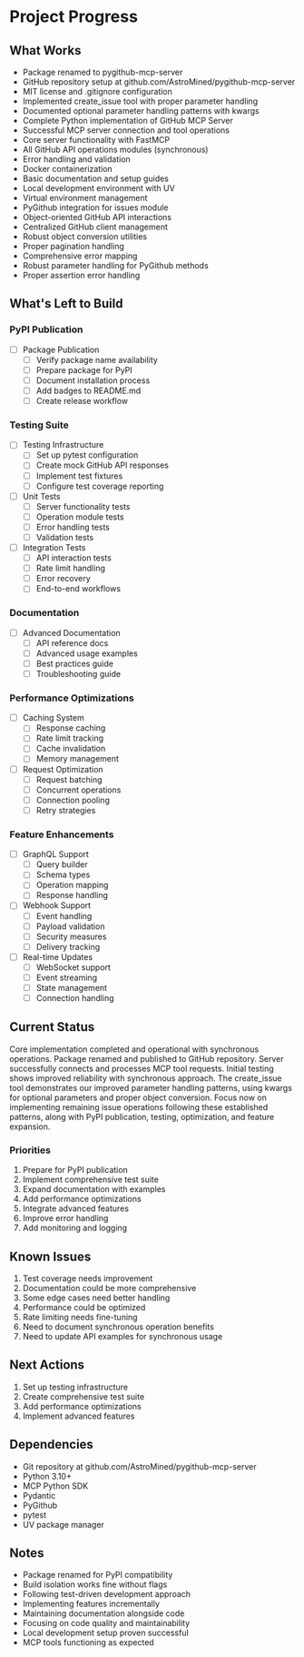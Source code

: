 # Project Progress

## What Works
- Package renamed to pygithub-mcp-server
- GitHub repository setup at github.com/AstroMined/pygithub-mcp-server
- MIT license and .gitignore configuration
- Implemented create_issue tool with proper parameter handling
- Documented optional parameter handling patterns with kwargs
- Complete Python implementation of GitHub MCP Server
- Successful MCP server connection and tool operations
- Core server functionality with FastMCP
- All GitHub API operations modules (synchronous)
- Error handling and validation
- Docker containerization
- Basic documentation and setup guides
- Local development environment with UV
- Virtual environment management
- PyGithub integration for issues module
- Object-oriented GitHub API interactions
- Centralized GitHub client management
- Robust object conversion utilities
- Proper pagination handling
- Comprehensive error mapping
- Robust parameter handling for PyGithub methods
- Proper assertion error handling

## What's Left to Build

### PyPI Publication
- [ ] Package Publication
  - [ ] Verify package name availability
  - [ ] Prepare package for PyPI
  - [ ] Document installation process
  - [ ] Add badges to README.md
  - [ ] Create release workflow

### Testing Suite
- [ ] Testing Infrastructure
  - [ ] Set up pytest configuration
  - [ ] Create mock GitHub API responses
  - [ ] Implement test fixtures
  - [ ] Configure test coverage reporting

- [ ] Unit Tests
  - [ ] Server functionality tests
  - [ ] Operation module tests
  - [ ] Error handling tests
  - [ ] Validation tests

- [ ] Integration Tests
  - [ ] API interaction tests
  - [ ] Rate limit handling
  - [ ] Error recovery
  - [ ] End-to-end workflows

### Documentation
- [ ] Advanced Documentation
  - [ ] API reference docs
  - [ ] Advanced usage examples
  - [ ] Best practices guide
  - [ ] Troubleshooting guide

### Performance Optimizations
- [ ] Caching System
  - [ ] Response caching
  - [ ] Rate limit tracking
  - [ ] Cache invalidation
  - [ ] Memory management

- [ ] Request Optimization
  - [ ] Request batching
  - [ ] Concurrent operations
  - [ ] Connection pooling
  - [ ] Retry strategies

### Feature Enhancements
- [ ] GraphQL Support
  - [ ] Query builder
  - [ ] Schema types
  - [ ] Operation mapping
  - [ ] Response handling

- [ ] Webhook Support
  - [ ] Event handling
  - [ ] Payload validation
  - [ ] Security measures
  - [ ] Delivery tracking

- [ ] Real-time Updates
  - [ ] WebSocket support
  - [ ] Event streaming
  - [ ] State management
  - [ ] Connection handling

## Current Status
Core implementation completed and operational with synchronous operations. Package renamed and published to GitHub repository. Server successfully connects and processes MCP tool requests. Initial testing shows improved reliability with synchronous approach. The create_issue tool demonstrates our improved parameter handling patterns, using kwargs for optional parameters and proper object conversion. Focus now on implementing remaining issue operations following these established patterns, along with PyPI publication, testing, optimization, and feature expansion.

### Priorities
1. Prepare for PyPI publication
2. Implement comprehensive test suite
3. Expand documentation with examples
4. Add performance optimizations
5. Integrate advanced features
6. Improve error handling
7. Add monitoring and logging

## Known Issues
1. Test coverage needs improvement
2. Documentation could be more comprehensive
3. Some edge cases need better handling
4. Performance could be optimized
5. Rate limiting needs fine-tuning
6. Need to document synchronous operation benefits
7. Need to update API examples for synchronous usage

## Next Actions
1. Set up testing infrastructure
2. Create comprehensive test suite
3. Add performance optimizations
4. Implement advanced features

## Dependencies
- Git repository at github.com/AstroMined/pygithub-mcp-server
- Python 3.10+
- MCP Python SDK
- Pydantic
- PyGithub
- pytest
- UV package manager

## Notes
- Package renamed for PyPI compatibility
- Build isolation works fine without flags
- Following test-driven development approach
- Implementing features incrementally
- Maintaining documentation alongside code
- Focusing on code quality and maintainability
- Local development setup proven successful
- MCP tools functioning as expected
